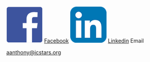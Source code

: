 ![FB](/fb.png)
[Facebook](http://www.facebook.com/andreanthony88)
![LI](/li.png)
[Linkedin](http://www.linkedin.com/in/andre-anthony)
Email

aanthony@icstars.org
